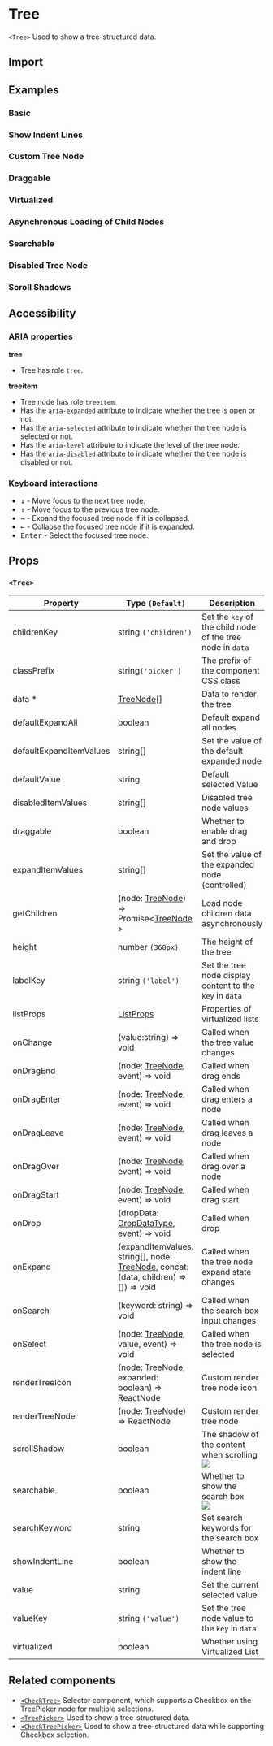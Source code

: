 # Tree

`<Tree>` Used to show a tree-structured data.

## Import

<!--{include:<import-guide>}-->

## Examples

### Basic

<!--{include:`basic.md`}-->

### Show Indent Lines

<!--{include:`show-indent-line.md`}-->

### Custom Tree Node

<!--{include:`custom.md`}-->

### Draggable

<!--{include:`draggable.md`}-->

### Virtualized

<!--{include:`virtualized.md`}-->

### Asynchronous Loading of Child Nodes

<!--{include:`async.md`}-->

### Searchable

<!--{include:`searchable.md`}-->

### Disabled Tree Node

<!--{include:`disabled.md`}-->

### Scroll Shadows

<!--{include:`scroll-shadow.md`}-->

## Accessibility

### ARIA properties

**tree**

- Tree has role `tree`.

**treeitem**

- Tree node has role `treeitem`.
- Has the `aria-expanded` attribute to indicate whether the tree is open or not.
- Has the `aria-selected` attribute to indicate whether the tree node is selected or not.
- Has the `aria-level` attribute to indicate the level of the tree node.
- Has the `aria-disabled` attribute to indicate whether the tree node is disabled or not.

### Keyboard interactions

- <kbd>↓</kbd> - Move focus to the next tree node.
- <kbd>↑</kbd> - Move focus to the previous tree node.
- <kbd>→</kbd> - Expand the focused tree node if it is collapsed.
- <kbd>←</kbd> - Collapse the focused tree node if it is expanded.
- <kbd>Enter</kbd> - Select the focused tree node.

## Props

### `<Tree>`

| Property                | Type `(Default)`                                                                            | Description                                                |
| ----------------------- | ------------------------------------------------------------------------------------------- | ---------------------------------------------------------- |
| childrenKey             | string `('children')`                                                                       | Set the `key` of the child node of the tree node in `data` |
| classPrefix             | string`('picker')`                                                                          | The prefix of the component CSS class                      |
| data \*                 | [TreeNode][node][]                                                                          | Data to render the tree                                    |
| defaultExpandAll        | boolean                                                                                     | Default expand all nodes                                   |
| defaultExpandItemValues | string[]                                                                                    | Set the value of the default expanded node                 |
| defaultValue            | string                                                                                      | Default selected Value                                     |
| disabledItemValues      | string[]                                                                                    | Disabled tree node values                                  |
| draggable               | boolean                                                                                     | Whether to enable drag and drop                            |
| expandItemValues        | string[]                                                                                    | Set the value of the expanded node (controlled)            |
| getChildren             | (node: [TreeNode][node]) => Promise&lt;[TreeNode][node] &gt;                                | Load node children data asynchronously                     |
| height                  | number `(360px)`                                                                            | The height of the tree                                     |
| labelKey                | string `('label')`                                                                          | Set the tree node display content to the `key` in `data`   |
| listProps               | [ListProps][listprops]                                                                      | Properties of virtualized lists                            |
| onChange                | (value:string) => void                                                                      | Called when the tree value changes                         |
| onDragEnd               | (node: [TreeNode][node], event) => void                                                     | Called when drag ends                                      |
| onDragEnter             | (node: [TreeNode][node], event) => void                                                     | Called when drag enters a node                             |
| onDragLeave             | (node: [TreeNode][node], event) => void                                                     | Called when drag leaves a node                             |
| onDragOver              | (node: [TreeNode][node], event) => void                                                     | Called when drag over a node                               |
| onDragStart             | (node: [TreeNode][node], event) => void                                                     | Called when drag start                                     |
| onDrop                  | (dropData: [DropDataType][drop], event) => void                                             | Called when drop                                           |
| onExpand                | (expandItemValues: string[], node: [TreeNode][node], concat:(data, children) => []) => void | Called when the tree node expand state changes             |
| onSearch                | (keyword: string) => void                                                                   | Called when the search box input changes                   |
| onSelect                | (node: [TreeNode][node], value, event) => void                                              | Called when the tree node is selected                      |
| renderTreeIcon          | (node: [TreeNode][node], expanded: boolean) => ReactNode                                    | Custom render tree node icon                               |
| renderTreeNode          | (node: [TreeNode][node]) => ReactNode                                                       | Custom render tree node                                    |
| scrollShadow            | boolean                                                                                     | The shadow of the content when scrolling<br/>![][5.62.0]   |
| searchable              | boolean                                                                                     | Whether to show the search box <br/>![][5.61.0]            |
| searchKeyword           | string                                                                                      | Set search keywords for the search box                     |
| showIndentLine          | boolean                                                                                     | Whether to show the indent line                            |
| value                   | string                                                                                      | Set the current selected value                             |
| valueKey                | string `('value')`                                                                          | Set the tree node value to the `key` in `data`             |
| virtualized             | boolean                                                                                     | Whether using Virtualized List                             |

<!--{include:(_common/types/tree-node.md)}-->
<!--{include:(_common/types/list-props.md)}-->
<!--{include:(components/tree/fragments/drop-data-type.md)}-->

## Related components

- [`<CheckTree>`](/components/check-tree) Selector component, which supports a Checkbox on the TreePicker node for multiple selections.
- [`<TreePicker>`](/components/tree-picker) Used to show a tree-structured data.
- [`<CheckTreePicker>`](/components/check-tree-picker) Used to show a tree-structured data while supporting Checkbox selection.

[listprops]: #code-ts-list-props-code
[node]: #code-ts-tree-node-code
[drop]: #code-ts-drop-data-type-code
[5.61.0]: https://img.shields.io/badge/>=-v5.61.0-blue
[5.62.0]: https://img.shields.io/badge/>=-v5.62.0-blue
